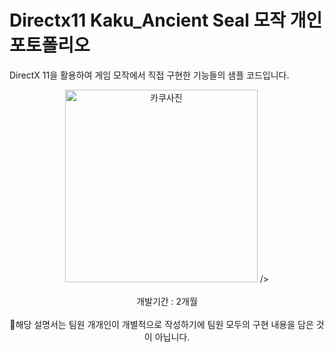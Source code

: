 # Directx11 Kaku_Ancient Seal 모작 개인 포토폴리오
DirectX 11을 활용하여 게임 모작에서 직접 구현한 기능들의 샘플 코드입니다.

<div align="center">
  <img width="308" alt="카쿠사진" src="https://github.com/user-attachments/assets/82acfa69-1b80-4549-9c5a-a5e147e910f0" />
 /> <br><br>
  개발기간 : 2개월 <br><br>
  📌해당 설명서는 팀원 개개인이 개별적으로 작성하기에 팀원 모두의 구현 내용을 담은 것이 아닙니다. <br><br>
</div>
